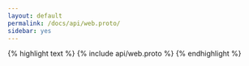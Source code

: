 ```yaml
---
layout: default
permalink: /docs/api/web.proto/
sidebar: yes
---
```


{% highlight text %}
{% include api/web.proto %}
{% endhighlight %}
